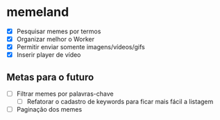 # memeland

- [x] Pesquisar memes por termos
- [x] Organizar melhor o Worker
- [x] Permitir enviar somente imagens/vídeos/gifs
- [x] Inserir player de vídeo

## Metas para o futuro

- [ ] Filtrar memes por palavras-chave
  - [ ] Refatorar o cadastro de keywords para ficar mais fácil a listagem
- [ ] Paginação dos memes
